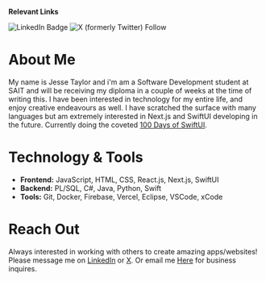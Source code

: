 **Relevant Links**

![LinkedIn Badge](https://img.shields.io/badge/-LinkedIn-blue?style=flat-square&logo=Linkedin&logoColor=white&link=https://www.linkedin.com/in/jesse-taylor-393715250/)
![X (formerly Twitter) Follow](https://img.shields.io/twitter/follow/Jesse_Tayl)

# About Me
My name is Jesse Taylor and i'm am a Software Development student at SAIT and will be receiving my diploma in a couple of weeks at the time of writing this. I have been interested in technology for my entire life, and enjoy creative endeavours as well. I have scratched the surface with many languages but am extremely interested in Next.js and SwiftUI developing in the future. Currently doing the coveted [100 Days of SwiftUI](https://www.hackingwithswift.com/100/swiftui).

# Technology & Tools

- **Frontend:** JavaScript, HTML, CSS, React.js, Next.js, SwiftUI
- **Backend:** PL/SQL, C#, Java, Python, Swift
- **Tools:** Git, Docker, Firebase, Vercel, Eclipse, VSCode, xCode

# Reach Out

Always interested in working with others to create amazing apps/websites! 
Please message me on [LinkedIn](https://www.linkedin.com/in/jesse-taylor-393715250/) or [X](https://twitter.com/Jesse_Tayl). Or email me [Here](mailto:jesse) for business inquires.
